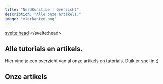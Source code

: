 ```yaml
---
title: "NerdKunst.be | Overzicht"
description: "Alle onze artikels."
image: "vierkanten.png"
---
```

<script lang="ts">
	import { formatDate } from '$lib/utils'
	import * as config from '$lib/config'
    import Posts from '$lib/components/Posts.svelte'

	export let data
</script>

<svelte:head>
	<title>{config.title}</title>
</svelte:head>

## Alle tutorials en artikels. 

Hier vind je een overzicht van al onze artikels en tutorials. Duik er snel in ;) 

## Onze artikels

<Posts posts={data.posts} limit="100" />
